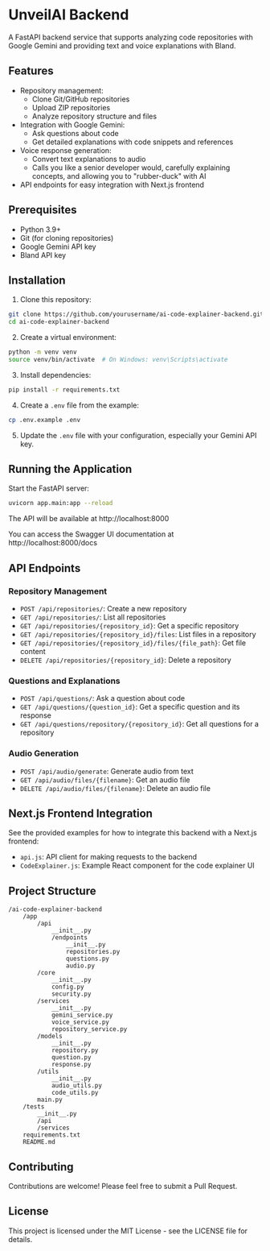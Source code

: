 # UnveilAI Backend

A FastAPI backend service that supports analyzing code repositories with Google Gemini and providing text and voice explanations with Bland.

## Features

- Repository management:
  - Clone Git/GitHub repositories
  - Upload ZIP repositories
  - Analyze repository structure and files
- Integration with Google Gemini:
  - Ask questions about code
  - Get detailed explanations with code snippets and references
- Voice response generation:
  - Convert text explanations to audio
  - Calls you like a senior developer would, carefully explaining concepts, and allowing you to "rubber-duck" with AI
- API endpoints for easy integration with Next.js frontend

## Prerequisites

- Python 3.9+
- Git (for cloning repositories)
- Google Gemini API key
- Bland API key

## Installation

1. Clone this repository:
```bash
git clone https://github.com/yourusername/ai-code-explainer-backend.git
cd ai-code-explainer-backend
```

2. Create a virtual environment:
```bash
python -m venv venv
source venv/bin/activate  # On Windows: venv\Scripts\activate
```

3. Install dependencies:
```bash
pip install -r requirements.txt
```

4. Create a `.env` file from the example:
```bash
cp .env.example .env
```

5. Update the `.env` file with your configuration, especially your Gemini API key.

## Running the Application

Start the FastAPI server:

```bash
uvicorn app.main:app --reload
```

The API will be available at http://localhost:8000

You can access the Swagger UI documentation at http://localhost:8000/docs

## API Endpoints

### Repository Management

- `POST /api/repositories/`: Create a new repository
- `GET /api/repositories/`: List all repositories
- `GET /api/repositories/{repository_id}`: Get a specific repository
- `GET /api/repositories/{repository_id}/files`: List files in a repository
- `GET /api/repositories/{repository_id}/files/{file_path}`: Get file content
- `DELETE /api/repositories/{repository_id}`: Delete a repository

### Questions and Explanations

- `POST /api/questions/`: Ask a question about code
- `GET /api/questions/{question_id}`: Get a specific question and its response
- `GET /api/questions/repository/{repository_id}`: Get all questions for a repository

### Audio Generation

- `POST /api/audio/generate`: Generate audio from text
- `GET /api/audio/files/{filename}`: Get an audio file
- `DELETE /api/audio/files/{filename}`: Delete an audio file

[//]: # (## Docker Deployment)

[//]: # ()
[//]: # (Build and run using Docker:)

[//]: # ()
[//]: # (```bash)

[//]: # (docker build -t ai-code-explainer .)

[//]: # (docker run -p 8000:8000 --env-file .env ai-code-explainer)

[//]: # (```)

## Next.js Frontend Integration

See the provided examples for how to integrate this backend with a Next.js frontend:

- `api.js`: API client for making requests to the backend
- `CodeExplainer.js`: Example React component for the code explainer UI

## Project Structure

```
/ai-code-explainer-backend
    /app
        /api
            __init__.py
            /endpoints
                __init__.py
                repositories.py
                questions.py
                audio.py
        /core
            __init__.py
            config.py
            security.py
        /services
            __init__.py
            gemini_service.py
            voice_service.py
            repository_service.py
        /models
            __init__.py
            repository.py
            question.py
            response.py
        /utils
            __init__.py
            audio_utils.py
            code_utils.py
        main.py
    /tests
        __init__.py
        /api
        /services
    requirements.txt
    README.md
```

## Contributing

Contributions are welcome! Please feel free to submit a Pull Request.

## License

This project is licensed under the MIT License - see the LICENSE file for details.
